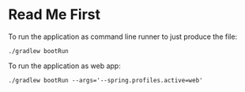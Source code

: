 # Read Me First

To run the application as command line runner to just produce the file:

`./gradlew bootRun`

To run the application as web app:

  `./gradlew bootRun --args='--spring.profiles.active=web'`